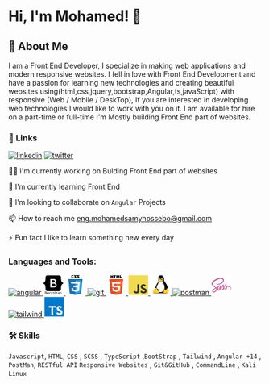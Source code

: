 # Hi, I'm Mohamed! 👋
## 🚀 About Me
 I am a Front End Developer,
I specialize in making web applications and modern
responsive websites. I fell in love with Front End
Development and have a passion for learning new
technologies and creating beautiful websites using(html,css,jquery,bootstrap,Angular,ts,javaScript) with responsive (Web / Mobile / DeskTop),
If you are interested in developing web
technologies I would like to work with you on it. 
I am available for hire on a part-time or full-time
I'm Mostly building Front End part of websites.



### 🔗 Links

[![linkedin](https://img.shields.io/badge/linkedin-0A66C2?style=for-the-badge&logo=linkedin&logoColor=white)](https://www.linkedin.com/in/mohamed-samy-5012b9256/)
[![twitter](https://img.shields.io/badge/twitter-1DA1F2?style=for-the-badge&logo=twitter&logoColor=white)](https://twitter.com/mohamed72642997)


🧑‍💻 I'm currently working on Bulding Front End part of websites

🧠 I'm currently learning Front End 

🌱 I'm looking to collaborate on `Angular` Projects

📫 How to reach me eng.mohamedsamyhossebo@gmail.com

⚡️ Fun fact I like to learn something new every day
<h3 align="left">Languages and Tools:</h3>
<p align="left"> <a href="https://angular.io" target="_blank" rel="noreferrer"> <img src="https://angular.io/assets/images/logos/angular/angular.svg" alt="angular" width="40" height="40"/> </a> <a href="https://getbootstrap.com" target="_blank" rel="noreferrer"> <img src="https://raw.githubusercontent.com/devicons/devicon/master/icons/bootstrap/bootstrap-plain-wordmark.svg" alt="bootstrap" width="40" height="40"/> </a> <a href="https://www.w3schools.com/css/" target="_blank" rel="noreferrer"> <img src="https://raw.githubusercontent.com/devicons/devicon/master/icons/css3/css3-original-wordmark.svg" alt="css3" width="40" height="40"/> </a> <a href="https://git-scm.com/" target="_blank" rel="noreferrer"> <img src="https://www.vectorlogo.zone/logos/git-scm/git-scm-icon.svg" alt="git" width="40" height="40"/> </a> <a href="https://www.w3.org/html/" target="_blank" rel="noreferrer"> <img src="https://raw.githubusercontent.com/devicons/devicon/master/icons/html5/html5-original-wordmark.svg" alt="html5" width="40" height="40"/> </a> <a href="https://developer.mozilla.org/en-US/docs/Web/JavaScript" target="_blank" rel="noreferrer"> <img src="https://raw.githubusercontent.com/devicons/devicon/master/icons/javascript/javascript-original.svg" alt="javascript" width="40" height="40"/> </a> <a href="https://www.linux.org/" target="_blank" rel="noreferrer"> <img src="https://raw.githubusercontent.com/devicons/devicon/master/icons/linux/linux-original.svg" alt="linux" width="40" height="40"/> </a> <a href="https://postman.com" target="_blank" rel="noreferrer"> <img src="https://www.vectorlogo.zone/logos/getpostman/getpostman-icon.svg" alt="postman" width="40" height="40"/> </a> <a href="https://sass-lang.com" target="_blank" rel="noreferrer"> <img src="https://raw.githubusercontent.com/devicons/devicon/master/icons/sass/sass-original.svg" alt="sass" width="40" height="40"/> </a> <a href="https://tailwindcss.com/" target="_blank" rel="noreferrer"> <img src="https://www.vectorlogo.zone/logos/tailwindcss/tailwindcss-icon.svg" alt="tailwind" width="40" height="40"/> </a> <a href="https://www.typescriptlang.org/" target="_blank" rel="noreferrer"> <img src="https://raw.githubusercontent.com/devicons/devicon/master/icons/typescript/typescript-original.svg" alt="typescript" width="40" height="40"/> </a> </p>



### 🛠 Skills
`Javascript`, `HTML`, `CSS` , `SCSS` , `TypeScript` ,`BootStrap` , `Tailwind` , `Angular +14` , `PostMan`, `RESTful API` `Responsive Websites` , `Git&GitHub` , `CommandLine` , `Kali Linux`

